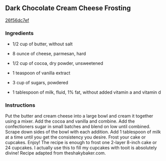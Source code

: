 ## Dark Chocolate Cream Cheese Frosting

[26f56dc7ef](http://tastykitchen.com/recipes/desserts/dark-chocolate-cream-cheese-frosting-2/)

### Ingredients

 - 1/2 cup of butter, without salt

 - 8 ounce of cheese, parmesan, hard

 - 1/2 cup of cocoa, dry powder, unsweetened

 - 1 teaspoon of vanilla extract

 - 3 cup of sugars, powdered

 - 1 tablespoon of milk, fluid, 1% fat, without added vitamin a and vitamin d

### Instructions

Put the butter and cream cheese into a large bowl and cream it together using a mixer. Add the cocoa and vanilla and combine. Add the confectioners sugar in small batches and blend on low until combined. Scrape down sides of the bowl with each addition. Add 1 tablespoon of milk at a time until you get the consistency you desire. Frost your cake or cupcakes. Enjoy! The recipe is enough to frost one 2-layer 8-inch cake or 24 cupcakes. I actually use this to fill my cupcakes with tooit is absolutely divine! Recipe adapted from theshakybaker.com.